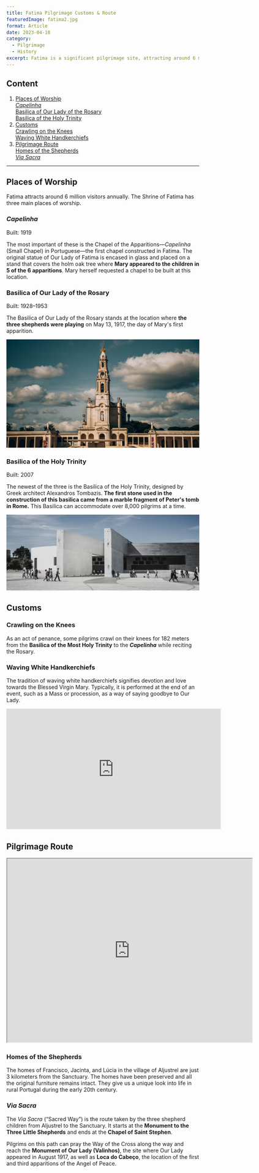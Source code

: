 ```yaml
---
title: Fatima Pilgrimage Customs & Route
featuredImage: fatima2.jpg
format: Article
date: 2023-04-18
category:
  - Pilgrimage
  - History
excerpt: Fatima is a significant pilgrimage site, attracting around 6 million visitors annually. It has three main places of worship, namely, Capelinha, Basilica of Our Lady of the Rosary, and Basilica of the Holy Trinity. Pilgrims perform acts of penance such as crawling on their knees and waving white handkerchiefs. The pilgrimage route includes the homes of the shepherd children and the Via Sacra, where pilgrims can pray the Way of the Cross and visit the Monument of Our Lady and Loca do Cabeço.
---
```


## Content

1. [Places of Worship](/post/fatima-pilgrimage/#places-of-worship)  
		[*Capelinha*](/post/fatima-pilgrimage/#capelinha)  
		[Basilica of Our Lady of the Rosary](/post/fatima-pilgrimage/#basilica-of-our-lady-of-the-rosary)  
		[Basilica of the Holy Trinity](/post/fatima-pilgrimage/#basilica-of-the-holy-trinity)  
2. [Customs](/post/fatima-pilgrimage/#customs)  
		[Crawling on the Knees](/post/fatima-pilgrimage/#crawling-on-the-knees)  
		[Waving White Handkerchiefs](/post/fatima-pilgrimage/#waving-white-handkerchiefs)  
3. [Pilgrimage Route](/post/fatima-pilgrimage/#pilgrimage-route)  
		[Homes of the Shepherds](/post/fatima-pilgrimage/#homes-of-the-shepherds)  
		[*Via Sacra*](/post/fatima-pilgrimage/#via-sacra)  

---

## Places of Worship

Fatima attracts around 6 million visitors annually. The Shrine of Fatima has three main places of worship.

### *Capelinha*

Built: 1919

The most important of these is the Chapel of the Apparitions—*Capelinha* (Small Chapel) in Portuguese—the first chapel constructed in Fatima. The original statue of Our Lady of Fatima is encased in glass and placed on a stand that covers the holm oak tree where **Mary appeared to the children in 5 of the 6 apparitions**. Mary herself requested a chapel to be built at this location.

### Basilica of Our Lady of the Rosary

Built: 1928–1953

The Basilica of Our Lady of the Rosary stands at the location where **the three shepherds were playing** on May 13, 1917, the day of Mary's first apparition.

![Basilica of Our Lady of the Rosary Fatima Portugal](fatima1.jpg 'Basilica of Our Lady of the Rosary')

### Basilica of the Holy Trinity

Built: 2007

The newest of the three is the Basilica of the Holy Trinity, designed by Greek architect Alexandros Tombazis. **The first stone used in the construction of this basilica came from a marble fragment of Peter's tomb in Rome.** This Basilica can accommodate over 8,000 pilgrims at a time.

![Basilica of the Holy Trinity Fatima Portugal Alexandros Tombazis](fatima-trinity1.jpg 'Basilica of the Holy Trinity')

## Customs

### Crawling on the Knees

As an act of penance, some pilgrims crawl on their knees for 182 meters from the **Basilica of the Most Holy Trinity** to the ***Capelinha*** while reciting the Rosary.

### Waving White Handkerchiefs

The tradition of waving white handkerchiefs signifies devotion and love towards the Blessed Virgin Mary. Typically, it is performed at the end of an event, such as a Mass or procession, as a way of saying goodbye to Our Lady.

<iframe width="560" height="315" src="https://www.youtube.com/embed/QaB2_w_VQN0" title="YouTube video player" frameborder="0" allow="accelerometer; autoplay; clipboard-write; encrypted-media; gyroscope; picture-in-picture; web-share" allowfullscreen></iframe>

## Pilgrimage Route


<iframe src="https://www.google.com/maps/d/u/0/embed?mid=1OIn4CbaGixVM9xzllOfzlCv1snWEbb4&ehbc=2E312F" width="640" height="480"></iframe>

### Homes of the Shepherds

The homes of Francisco, Jacinta, and Lúcia in the village of Aljustrel are just 3 kilometers from the Sanctuary. The homes have been preserved and all the original furniture remains intact. They give us a unique look into life in rural Portugal during the early 20th century.

### *Via Sacra*

The *Via Sacra* (“Sacred Way”) is the route taken by the three shepherd children from Aljustrel to the Sanctuary. It starts at the **Monument to the Three Little Shepherds** and ends at the **Chapel of Saint Stephen**.

Pilgrims on this path can pray the Way of the Cross along the way and reach the **Monument of Our Lady (Valinhos)**, the site where Our Lady appeared in August 1917, as well as **Loca do Cabeço**, the location of the first and third apparitions of the Angel of Peace.
